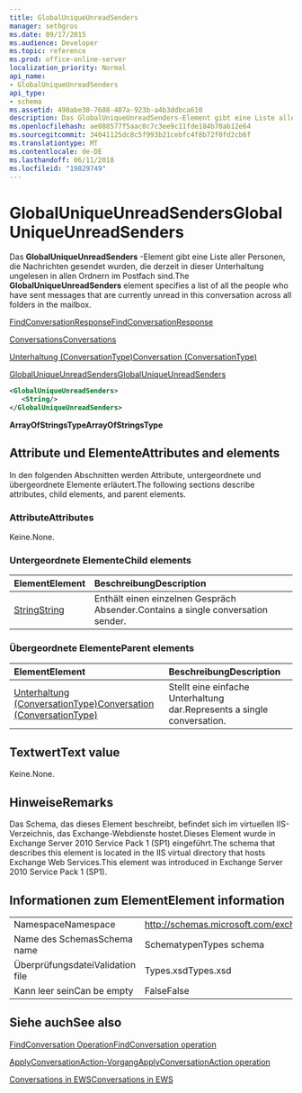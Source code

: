 ```yaml
---
title: GlobalUniqueUnreadSenders
manager: sethgros
ms.date: 09/17/2015
ms.audience: Developer
ms.topic: reference
ms.prod: office-online-server
localization_priority: Normal
api_name:
- GlobalUniqueUnreadSenders
api_type:
- schema
ms.assetid: 490abe30-7608-407a-923b-a4b3ddbca610
description: Das GlobalUniqueUnreadSenders-Element gibt eine Liste aller Personen, die Nachrichten gesendet wurden, die derzeit in dieser Unterhaltung ungelesen in allen Ordnern im Postfach sind.
ms.openlocfilehash: ae088577f5aac0c7c3ee9c11fde184b70ab12e64
ms.sourcegitcommit: 34041125dc8c5f993b21cebfc4f8b72f0fd2cb6f
ms.translationtype: MT
ms.contentlocale: de-DE
ms.lasthandoff: 06/11/2018
ms.locfileid: "19829749"
---
```

# <a name="globaluniqueunreadsenders"></a><span data-ttu-id="e2a8d-103">GlobalUniqueUnreadSenders</span><span class="sxs-lookup"><span data-stu-id="e2a8d-103">GlobalUniqueUnreadSenders</span></span>

<span data-ttu-id="e2a8d-104">Das **GlobalUniqueUnreadSenders** -Element gibt eine Liste aller Personen, die Nachrichten gesendet wurden, die derzeit in dieser Unterhaltung ungelesen in allen Ordnern im Postfach sind.</span><span class="sxs-lookup"><span data-stu-id="e2a8d-104">The **GlobalUniqueUnreadSenders** element specifies a list of all the people who have sent messages that are currently unread in this conversation across all folders in the mailbox.</span></span> 
  
[<span data-ttu-id="e2a8d-105">FindConversationResponse</span><span class="sxs-lookup"><span data-stu-id="e2a8d-105">FindConversationResponse</span></span>](findconversationresponse.md)
  
[<span data-ttu-id="e2a8d-106">Conversations</span><span class="sxs-lookup"><span data-stu-id="e2a8d-106">Conversations</span></span>](conversations-ex15websvcsotherref.md)
  
[<span data-ttu-id="e2a8d-107">Unterhaltung (ConversationType)</span><span class="sxs-lookup"><span data-stu-id="e2a8d-107">Conversation (ConversationType)</span></span>](conversation-conversationtype.md)
  
[<span data-ttu-id="e2a8d-108">GlobalUniqueUnreadSenders</span><span class="sxs-lookup"><span data-stu-id="e2a8d-108">GlobalUniqueUnreadSenders</span></span>](globaluniqueunreadsenders.md)
  
```XML
<GlobalUniqueUnreadSenders>
   <String/>
</GlobalUniqueUnreadSenders>
```

 <span data-ttu-id="e2a8d-109">**ArrayOfStringsType**</span><span class="sxs-lookup"><span data-stu-id="e2a8d-109">**ArrayOfStringsType**</span></span>
## <a name="attributes-and-elements"></a><span data-ttu-id="e2a8d-110">Attribute und Elemente</span><span class="sxs-lookup"><span data-stu-id="e2a8d-110">Attributes and elements</span></span>

<span data-ttu-id="e2a8d-111">In den folgenden Abschnitten werden Attribute, untergeordnete und übergeordnete Elemente erläutert.</span><span class="sxs-lookup"><span data-stu-id="e2a8d-111">The following sections describe attributes, child elements, and parent elements.</span></span>
  
### <a name="attributes"></a><span data-ttu-id="e2a8d-112">Attribute</span><span class="sxs-lookup"><span data-stu-id="e2a8d-112">Attributes</span></span>

<span data-ttu-id="e2a8d-113">Keine.</span><span class="sxs-lookup"><span data-stu-id="e2a8d-113">None.</span></span>
  
### <a name="child-elements"></a><span data-ttu-id="e2a8d-114">Untergeordnete Elemente</span><span class="sxs-lookup"><span data-stu-id="e2a8d-114">Child elements</span></span>

|<span data-ttu-id="e2a8d-115">**Element**</span><span class="sxs-lookup"><span data-stu-id="e2a8d-115">**Element**</span></span>|<span data-ttu-id="e2a8d-116">**Beschreibung**</span><span class="sxs-lookup"><span data-stu-id="e2a8d-116">**Description**</span></span>|
|:-----|:-----|
|[<span data-ttu-id="e2a8d-117">String</span><span class="sxs-lookup"><span data-stu-id="e2a8d-117">String</span></span>](string.md) <br/> |<span data-ttu-id="e2a8d-118">Enthält einen einzelnen Gespräch Absender.</span><span class="sxs-lookup"><span data-stu-id="e2a8d-118">Contains a single conversation sender.</span></span>  <br/> |
   
### <a name="parent-elements"></a><span data-ttu-id="e2a8d-119">Übergeordnete Elemente</span><span class="sxs-lookup"><span data-stu-id="e2a8d-119">Parent elements</span></span>

|<span data-ttu-id="e2a8d-120">**Element**</span><span class="sxs-lookup"><span data-stu-id="e2a8d-120">**Element**</span></span>|<span data-ttu-id="e2a8d-121">**Beschreibung**</span><span class="sxs-lookup"><span data-stu-id="e2a8d-121">**Description**</span></span>|
|:-----|:-----|
|[<span data-ttu-id="e2a8d-122">Unterhaltung (ConversationType)</span><span class="sxs-lookup"><span data-stu-id="e2a8d-122">Conversation (ConversationType)</span></span>](conversation-conversationtype.md) <br/> |<span data-ttu-id="e2a8d-123">Stellt eine einfache Unterhaltung dar.</span><span class="sxs-lookup"><span data-stu-id="e2a8d-123">Represents a single conversation.</span></span>  <br/> |
   
## <a name="text-value"></a><span data-ttu-id="e2a8d-124">Textwert</span><span class="sxs-lookup"><span data-stu-id="e2a8d-124">Text value</span></span>

<span data-ttu-id="e2a8d-125">Keine.</span><span class="sxs-lookup"><span data-stu-id="e2a8d-125">None.</span></span>
  
## <a name="remarks"></a><span data-ttu-id="e2a8d-126">Hinweise</span><span class="sxs-lookup"><span data-stu-id="e2a8d-126">Remarks</span></span>

<span data-ttu-id="e2a8d-127">Das Schema, das dieses Element beschreibt, befindet sich im virtuellen IIS-Verzeichnis, das Exchange-Webdienste hostet.Dieses Element wurde in Exchange Server 2010 Service Pack 1 (SP1) eingeführt.</span><span class="sxs-lookup"><span data-stu-id="e2a8d-127">The schema that describes this element is located in the IIS virtual directory that hosts Exchange Web Services.This element was introduced in Exchange Server 2010 Service Pack 1 (SP1).</span></span>
  
## <a name="element-information"></a><span data-ttu-id="e2a8d-128">Informationen zum Element</span><span class="sxs-lookup"><span data-stu-id="e2a8d-128">Element information</span></span>

|||
|:-----|:-----|
|<span data-ttu-id="e2a8d-129">Namespace</span><span class="sxs-lookup"><span data-stu-id="e2a8d-129">Namespace</span></span>  <br/> |http://schemas.microsoft.com/exchange/services/2006/types  <br/> |
|<span data-ttu-id="e2a8d-130">Name des Schemas</span><span class="sxs-lookup"><span data-stu-id="e2a8d-130">Schema name</span></span>  <br/> |<span data-ttu-id="e2a8d-131">Schematypen</span><span class="sxs-lookup"><span data-stu-id="e2a8d-131">Types schema</span></span>  <br/> |
|<span data-ttu-id="e2a8d-132">Überprüfungsdatei</span><span class="sxs-lookup"><span data-stu-id="e2a8d-132">Validation file</span></span>  <br/> |<span data-ttu-id="e2a8d-133">Types.xsd</span><span class="sxs-lookup"><span data-stu-id="e2a8d-133">Types.xsd</span></span>  <br/> |
|<span data-ttu-id="e2a8d-134">Kann leer sein</span><span class="sxs-lookup"><span data-stu-id="e2a8d-134">Can be empty</span></span>  <br/> |<span data-ttu-id="e2a8d-135">False</span><span class="sxs-lookup"><span data-stu-id="e2a8d-135">False</span></span>  <br/> |
   
## <a name="see-also"></a><span data-ttu-id="e2a8d-136">Siehe auch</span><span class="sxs-lookup"><span data-stu-id="e2a8d-136">See also</span></span>



[<span data-ttu-id="e2a8d-137">FindConversation Operation</span><span class="sxs-lookup"><span data-stu-id="e2a8d-137">FindConversation operation</span></span>](findconversation-operation.md)
  
[<span data-ttu-id="e2a8d-138">ApplyConversationAction-Vorgang</span><span class="sxs-lookup"><span data-stu-id="e2a8d-138">ApplyConversationAction operation</span></span>](applyconversationaction-operation.md)


[<span data-ttu-id="e2a8d-139">Conversations in EWS</span><span class="sxs-lookup"><span data-stu-id="e2a8d-139">Conversations in EWS</span></span>](http://msdn.microsoft.com/library/91e64629-db6c-4c94-9dcb-d386232e8467%28Office.15%29.aspx)

